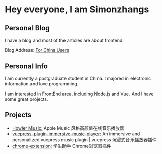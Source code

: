 # Hey everyone, I am Simonzhangs

## Personal Blog

I have a blog and most of the articles are about frontend.

Blog Address: [For China Users](https://simonzhangs.github.io/)

## Personal Info

I am currently a postgraduate student in China. I majored in electronic information and love programming.

I am interested in FrontEnd area, including Node.js and Vue. And I have some great projects.

## Projects

- [Howler Music:](http:www.woaitouxiang.top) Apple Music 风格高颜值在线音乐播放器
- [vuepress-plugin-immersive-music-player:](https://www.npmjs.com/package/vuepress-plugin-immersive-music-player) An immersive and personalized vuepress music plugin | vuepress 沉浸式音乐播放器插件
- [chrome-extension:](https://github.com/bitdance-team/chrome-extension) 学生助手 Chrome浏览器插件

<!---
simonzhangs/simonzhangs is a ✨ special ✨ repository because its `README.md` (this file) appears on your GitHub profile.
You can click the Preview link to take a look at your changes.
--->

